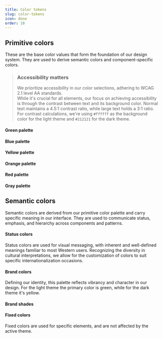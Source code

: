 ```yaml
---
title: Color tokens
slug: color-tokens
icon: done
order: 10
---
```


<!-- markdownlint-disable MD033 -->
<!-- markdownlint-disable MD025 -->
## Primitive colors

These are the base color values that form the foundation of our design system. They are used to
derive semantic colors and component-specific colors.

> ### Accessibility matters
>
> We prioritize accessibility in our color selections, adhering to WCAG 2.1 level AA standards.  
> While it's crucial for all elements, our focus on achieving accessibility is through the contrast
> between text and its background color. Normal text maintains a 4.5:1 contrast ratio, while large
> text holds a 3:1 ratio. For contrast calculations, we're using `#ffffff` as the background color for
> the light theme and `#212121` for the dark theme.

<div class="page-sticky-header separator-bottom p-t-8 p-b-8 p-l-16 p-r-16 d-flex a-i-center">
  <h4>Green palette</h4>
</div>
<div class="color-tip__grid color-tip__grid--8 m-t-24">
  <c8y-colortip
    name="--c8y-palette-green-80"
    codeLight="#eff9ef"
    codeDark="#eff9ef"
    class="color-tip"
    [showThemes]="false"
  ></c8y-colortip>
  <c8y-colortip
    name="--c8y-palette-green-70"
    codeLight="#d1ecd1"
    codeDark="#d1ecd1"
    class="color-tip"
    [showThemes]="false"
  ></c8y-colortip>
  <c8y-colortip
    name="--c8y-palette-green-60"
    codeLight="#a5daa5"
    codeDark="#a5daa5"
    class="color-tip"
    [showThemes]="false"
  ></c8y-colortip>
  <c8y-colortip
    name="--c8y-palette-green-50"
    codeLight="#6ac26a"
    codeDark="#6ac26a"
    class="color-tip"
    [showThemes]="false"
  ></c8y-colortip>
  <c8y-colortip
    name="--c8y-palette-green-40"
    codeLight="#119d11"
    codeDark="#119d11"
    class="color-tip"
    [showThemes]="false"
  ></c8y-colortip>
  <c8y-colortip
    name="--c8y-palette-green-30"
    codeLight="#0f880f"
    codeDark="#0f880f"
    class="color-tip"
    [showThemes]="false"
  ></c8y-colortip>
  <c8y-colortip
    name="--c8y-palette-green-20"
    codeLight="#0a5c0a"
    codeDark="#0a5c0a"
    class="color-tip"
    [showThemes]="false"
  ></c8y-colortip>
  <c8y-colortip
    name="--c8y-palette-green-10"
    codeLight="#084708"
    codeDark="#084708"
    class="color-tip"
    [showThemes]="false"
  ></c8y-colortip>
</div>

<div class="page-sticky-header separator-bottom m-t-40 p-t-8 p-b-8 p-l-16 p-r-16 d-flex a-i-center">
  <h4>Blue palette</h4>
</div>
<div class="color-tip__grid color-tip__grid--8 m-t-24">
<c8y-colortip
  name="--c8y-palette-blue-80"
  codeLight="#f1f7fd"
  codeDark="#f1f7fd"
  class="color-tip"
  [showThemes]="false"
></c8y-colortip>
<c8y-colortip
  name="--c8y-palette-blue-70"
  codeLight="#d7e7f8"
  codeDark="#d7e7f8"
  class="color-tip"
  [showThemes]="false"
></c8y-colortip>
<c8y-colortip
  name="--c8y-palette-blue-60"
  codeLight="#b0d0f2"
  codeDark="#b0d0f2"
  class="color-tip"
  [showThemes]="false"
></c8y-colortip>
<c8y-colortip
  name="--c8y-palette-blue-50"
  codeLight="#7fb3ea"
  codeDark="#7fb3ea"
  class="color-tip"
  [showThemes]="false"
></c8y-colortip>
<c8y-colortip
  name="--c8y-palette-blue-40"
  codeLight="#559ae3"
  codeDark="#559ae3"
  class="color-tip"
  [showThemes]="false"
></c8y-colortip>
<c8y-colortip
  name="--c8y-palette-blue-30"
  codeLight="#056ad6"
  codeDark="#056ad6"
  class="color-tip"
  [showThemes]="false"
></c8y-colortip>
<c8y-colortip
  name="--c8y-palette-blue-20"
  codeLight="#044d9c"
  codeDark="#044d9c"
  class="color-tip"
  [showThemes]="false"
></c8y-colortip>
<c8y-colortip
  name="--c8y-palette-blue-10"
  codeLight="#033c79"
  codeDark="#033c79"
  class="color-tip"
  [showThemes]="false"
></c8y-colortip>
</div>

<div class="page-sticky-header separator-bottom m-t-40 p-t-8 p-b-8 p-l-16 p-r-16 d-flex a-i-center">
  <h4>Yellow palette</h4>
</div>
<div class="color-tip__grid color-tip__grid--8 m-t-24">
<c8y-colortip
  name="--c8y-palette-yellow-80"
  codeLight="#fff6db"
  codeDark="#fff6db"
  class="color-tip"
  [showThemes]="false"
></c8y-colortip>
<c8y-colortip
  name="--c8y-palette-yellow-70"
  codeLight="#ffe392"
  codeDark="#ffe392"
  class="color-tip"
  [showThemes]="false"
></c8y-colortip>
<c8y-colortip
  name="--c8y-palette-yellow-68"
  codeLight="#FBD462"
  codeDark="#FBD462"
  class="color-tip"
  [showThemes]="false"
></c8y-colortip>
<c8y-colortip
  name="--c8y-palette-yellow-65"
  codeLight="#FDC931"
  codeDark="#FDC931"
  class="color-tip"
  [showThemes]="false"
></c8y-colortip>
<c8y-colortip
  name="--c8y-palette-yellow-60"
  codeLight="#ffbe00"
  codeDark="#ffbe00"
  class="color-tip"
  [showThemes]="false"
></c8y-colortip>
<c8y-colortip
  name="--c8y-palette-yellow-50"
  codeLight="#dea500"
  codeDark="#dea500"
  class="color-tip"
  [showThemes]="false"
></c8y-colortip>
<c8y-colortip
  name="--c8y-palette-yellow-40"
  codeLight="#bf8e00"
  codeDark="#bf8e00"
  class="color-tip"
  [showThemes]="false"
></c8y-colortip>
<c8y-colortip
  name="--c8y-palette-yellow-30"
  codeLight="#956f00"
  codeDark="#956f00"
  class="color-tip"
  [showThemes]="false"
></c8y-colortip>
<c8y-colortip
  name="--c8y-palette-yellow-20"
  codeLight="#654b00"
  codeDark="#654b00"
  class="color-tip"
  [showThemes]="false"
></c8y-colortip>
<c8y-colortip
  name="--c8y-palette-yellow-10"
  codeLight="#4e3a00"
  codeDark="#4e3a00"
  class="color-tip"
  [showThemes]="false"
></c8y-colortip>
</div>

<div class="page-sticky-header separator-bottom m-t-40 p-t-8 p-b-8 p-l-16 p-r-16 d-flex a-i-center">
  <h4>Orange palette</h4>
</div>
<div class="color-tip__grid color-tip__grid--8 m-t-24">
<c8y-colortip
  name="--c8y-palette-orange-80"
  codeLight="#fff5e9"
  codeDark="#fff5e9"
  class="color-tip"
  [showThemes]="false"
></c8y-colortip>
<c8y-colortip
  name="--c8y-palette-orange-70"
  codeLight="#ffe0bd"
  codeDark="#ffe0bd"
  class="color-tip"
  [showThemes]="false"
></c8y-colortip>
<c8y-colortip
  name="--c8y-palette-orange-60"
  codeLight="#ffc17a"
  codeDark="#ffc17a"
  class="color-tip"
  [showThemes]="false"
></c8y-colortip>
<c8y-colortip
  name="--c8y-palette-orange-50"
  codeLight="#ff8800"
  codeDark="#ff8800"
  class="color-tip"
  [showThemes]="false"
></c8y-colortip>
<c8y-colortip
  name="--c8y-palette-orange-40"
  codeLight="#e57a00"
  codeDark="#e57a00"
  class="color-tip"
  [showThemes]="false"
></c8y-colortip>
<c8y-colortip
  name="--c8y-palette-orange-30"
  codeLight="#b35f00"
  codeDark="#b35f00"
  class="color-tip"
  [showThemes]="false"
></c8y-colortip>
<c8y-colortip
  name="--c8y-palette-orange-20"
  codeLight="#794000"
  codeDark="#794000"
  class="color-tip"
  [showThemes]="false"
></c8y-colortip>
<c8y-colortip
  name="--c8y-palette-orange-10"
  codeLight="#5e3200"
  codeDark="#5e3200"
  class="color-tip"
  [showThemes]="false"
></c8y-colortip>
</div>

<div class="page-sticky-header separator-bottom m-t-40 p-t-8 p-b-8 p-l-16 p-r-16 d-flex a-i-center">
  <h4>Red palette</h4>
</div>
<div class="color-tip__grid color-tip__grid--8 m-t-24">
<c8y-colortip
  name="--c8y-palette-red-80"
  codeLight="#fdf4f4"
  codeDark="#fdf4f4"
  class="color-tip"
  [showThemes]="false"
></c8y-colortip>
<c8y-colortip
  name="--c8y-palette-red-70"
  codeLight="#fadfdf"
  codeDark="#fadfdf"
  class="color-tip"
  [showThemes]="false"
></c8y-colortip>
<c8y-colortip
  name="--c8y-palette-red-60"
  codeLight="#f5c0c0"
  codeDark="#f5c0c0"
  class="color-tip"
  [showThemes]="false"
></c8y-colortip>
<c8y-colortip
  name="--c8y-palette-red-50"
  codeLight="#ee9797"
  codeDark="#ee9797"
  class="color-tip"
  [showThemes]="false"
></c8y-colortip>
<c8y-colortip
  name="--c8y-palette-red-40"
  codeLight="#e87373"
  codeDark="#e87373"
  class="color-tip"
  [showThemes]="false"
></c8y-colortip>
<c8y-colortip
  name="--c8y-palette-red-30"
  codeLight="#d70f0f"
  codeDark="#d70f0f"
  class="color-tip"
  [showThemes]="false"
></c8y-colortip>
<c8y-colortip
  name="--c8y-palette-red-20"
  codeLight="#a00b0b"
  codeDark="#a00b0b"
  class="color-tip"
  [showThemes]="false"
></c8y-colortip>
<c8y-colortip
  name="--c8y-palette-red-10"
  codeLight="#7e0909"
  codeDark="#7e0909"
  class="color-tip"
  [showThemes]="false"
></c8y-colortip>
</div>

<div class="page-sticky-header separator-bottom m-t-40 p-t-8 p-b-8 p-l-16 p-r-16 d-flex a-i-center">
  <h4>Gray palette</h4>
</div>
<div class="color-tip__grid m-t-24" style="gap: 24px 0">
<c8y-colortip
  name="--c8y-palette-high"
  codeLight="#fff"
  codeDark="#fff"
  class="color-tip"
></c8y-colortip>
<c8y-colortip
  name="--c8y-palette-gray-100"
  codeLight="#F9FAFB"
  codeDark="#23262A"
  class="color-tip"
></c8y-colortip>
<c8y-colortip
  name="--c8y-palette-gray-90"
  codeLight="#F0F2F4"
  codeDark="#2e3338"
  class="color-tip"
></c8y-colortip>
<c8y-colortip
  name="--c8y-palette-gray-80"
  codeLight="#E8EBED"
  codeDark="#32363A"
  class="color-tip"
></c8y-colortip>
<c8y-colortip
  name="--c8y-palette-gray-70"
  codeLight="#E3E5E8"
  codeDark="#4e5154"
  class="color-tip"
></c8y-colortip>
<c8y-colortip
  name="--c8y-palette-gray-60"
  codeLight="#D4D9DE"
  codeDark="#5f6265"
  class="color-tip"
></c8y-colortip>
<c8y-colortip
  name="--c8y-palette-gray-50"
  codeLight="#8B96A0"
  codeDark="#707375"
  class="color-tip"
></c8y-colortip>
<c8y-colortip
  name="--c8y-palette-gray-40"
  codeLight="#657381"
  codeDark="#b5b7b9"
  class="color-tip"
></c8y-colortip>
<c8y-colortip
  name="--c8y-palette-gray-30"
  codeLight="#4C5967"
  codeDark="#cacbcc"
  class="color-tip"
></c8y-colortip>
<c8y-colortip
  name="--c8y-palette-gray-20"
  codeLight="#2A3846"
  codeDark="#dedee0"
  class="color-tip"
></c8y-colortip>
<c8y-colortip
  name="--c8y-palette-gray-10"
  codeLight="#212121"
  codeDark="#f2f2f3"
  class="color-tip"
></c8y-colortip>
<c8y-colortip
  name="--c8y-palette-low"
  codeLight="#000"
  codeDark="#000"
  class="color-tip"
></c8y-colortip>
</div>

## Semantic colors

Semantic colors are derived from our primitive color palette and carry specific meaning in our
interface. They are used to communicate status, emphasis, and hierarchy across components and
patterns.

<div class="page-sticky-header separator-bottom m-t-40 m-b-16 p-t-8 p-b-8 p-l-16 p-r-16 d-flex a-i-center">
  <h4>Status colors</h4>
</div>

Status colors are used for visual messaging, with inherent and well-defined meanings familiar to
most Western users. Recognizing the diversity in cultural interpretations, we allow for the
customization of colors to suit specific internationalization occasions.

<div class="color-tip__grid color-tip__grid--3 m-t-24" style="gap: 24px 0">
  <c8y-colortip
    name="--c8y-palette-status-success"
    codeLight="#71A112"
    codeDark="#71A112"
    class="color-tip"
  ></c8y-colortip>
  <c8y-colortip
    name="--c8y-palette-status-success-light"
    codeLight="#f4fce3"
    codeDark="#f4fce3"
    class="color-tip"
  ></c8y-colortip>
  <c8y-colortip
    name="--c8y-palette-status-success-dark"
    codeLight="#007700"
    codeDark="#007700"
    class="color-tip"
  ></c8y-colortip>
  <c8y-colortip
    name="--c8y-palette-status-danger"
    codeLight="#d70f0f"
    codeDark="#DC5B68"
    class="color-tip"
  ></c8y-colortip>
  <c8y-colortip
    name="--c8y-palette-status-danger-light"
    codeLight="#fdf4f4"
    codeDark="#fae6e8"
    class="color-tip"
  ></c8y-colortip>
  <c8y-colortip
    name="--c8y-palette-status-danger-dark"
    codeLight="#7e0909"
    codeDark="#8f0009"
    class="color-tip"
  ></c8y-colortip>
  <c8y-colortip
    name="--c8y-palette-status-warning"
    codeLight="#ff8800"
    codeDark="#E07800"
    class="color-tip"
  ></c8y-colortip>
  <c8y-colortip
    name="--c8y-palette-status-warning-light"
    codeLight="#fff6db"
    codeDark="#ECBE23"
    class="color-tip"
  ></c8y-colortip>
  <c8y-colortip
    name="--c8y-palette-status-warning-dark"
    codeLight="#4e3a00"
    codeDark="#806A00"
    class="color-tip"
  ></c8y-colortip>
  <c8y-colortip
    name="--c8y-palette-status-info"
    codeLight="#056ad6"
    codeDark="#1776BF"
    class="color-tip"
  ></c8y-colortip>
  <c8y-colortip
    name="--c8y-palette-status-info-light"
    codeLight="#f1f7fd"
    codeDark="#ebf5ff"
    class="color-tip"
  ></c8y-colortip>
  <c8y-colortip
    name="--c8y-palette-status-info-dark"
    codeLight="#033c79"
    codeDark="#105589"
    class="color-tip"
  ></c8y-colortip>
</div>

<div class="page-sticky-header separator-bottom m-t-40 p-t-8 m-b-16 p-b-8 p-l-16 p-r-16 d-flex a-i-center">
  <h4>Brand colors</h4>
</div>

Defining our identity, this palette reflects vibrancy and character in our design.
For the light theme the primary color is green, while for the dark theme it's yellow. 

<div class="color-tip__grid color-tip__grid--3 m-t-24" style="gap: 24px 0">
  <c8y-colortip
    name="--c8y-brand-primary"
    codeLight="var(--c8y-palette-green-40)"
    codeDark="var(--c8y-palette-yellow-60)"
    class="color-tip"
  ></c8y-colortip>
  <c8y-colortip
    name="--c8y-brand-dark"
    codeLight="var(--c8y-palette-green-10)"
    codeDark="var(--c8y-palette-yellow-40)"
    class="color-tip"
  ></c8y-colortip>
  <c8y-colortip
    name="--c8y-brand-light"
    codeLight="var(--c8y-palette-green-60)"
    codeDark="var(--c8y-palette-yellow-68)"
    class="color-tip"
  ></c8y-colortip>
</div>

<div class="page-sticky-header separator-bottom m-t-40 p-t-8 p-b-8 p-l-16 p-r-16 d-flex a-i-center">
  <h4>Brand shades</h4>
</div>
<div class="color-tip__grid color-tip__grid--8 m-t-24">
  <c8y-colortip
    name="--c8y-brand-80"
    codeLight="var(--c8y-palette-green-80)"
    codeDark="var(--c8y-palette-yellow-80)"
    class="color-tip"
  ></c8y-colortip>
  <c8y-colortip
    name="--c8y-brand-70"
    codeLight="var(--c8y-palette-green-70)"
    codeDark="var(--c8y-palette-yellow-70)"
    class="color-tip"
  ></c8y-colortip>
  <c8y-colortip
    name="--c8y-brand-60"
    codeLight="var(--c8y-palette-green-60)"
    codeDark="var(--c8y-palette-yellow-60)"
    class="color-tip"
  ></c8y-colortip>
  <c8y-colortip
    name="--c8y-brand-50"
    codeLight="var(--c8y-palette-green-50)"
    codeDark="var(--c8y-palette-yellow-50)"
    class="color-tip"
  ></c8y-colortip>
  <c8y-colortip
    name="--c8y-brand-40"
    codeLight="var(--c8y-palette-green-40)"
    codeDark="var(--c8y-palette-yellow-40)"
    class="color-tip"
  ></c8y-colortip>
  <c8y-colortip
    name="--c8y-brand-30"
    codeLight="var(--c8y-palette-green-30)"
    codeDark="var(--c8y-palette-yellow-30)"
    class="color-tip"
  ></c8y-colortip>
  <c8y-colortip
    name="--c8y-brand-20"
    codeLight="var(--c8y-palette-green-20)"
    codeDark="var(--c8y-palette-yellow-20)"
    class="color-tip"
  ></c8y-colortip>
  <c8y-colortip
    name="--c8y-brand-10"
    codeLight="var(--c8y-palette-green-10)"
    codeDark="var(--c8y-palette-yellow-10)"
    class="color-tip"
  ></c8y-colortip>
</div>

<div class="page-sticky-header separator-bottom m-t-40 p-t-8 m-b-16 p-b-8 p-l-16 p-r-16 d-flex a-i-center">
  <h4>Fixed colors</h4>
</div>

Fixed colors are used for specific elements, and are not affected by the active theme.

<div class="color-tip__grid color-tip__grid--3 m-t-24" style="gap: 24px 0">
  <c8y-colortip
    name="--c8y-palette-fixed-dark"
    codeLight="#212121"
    codeDark="#212121"
    class="color-tip"
    [showThemes]="false"
  ></c8y-colortip>
  <c8y-colortip
    name="--c8y-palette-fixed-light"
    codeLight="#ffffff"
    codeDark="#ffffff"
    class="color-tip"
    [showThemes]="false"
  ></c8y-colortip>
</div>
